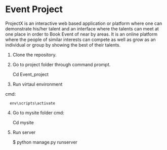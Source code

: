 # Event Project


ProjectX is an interactive web based application or platform where one can
demonstrate his/her talent and an interface where the talents can meet at one place in order to Book Event of near by areas. It is an online platform where the people of similar interests can compete as well as grow as an individual or group by showing the best of their talents.


1. Clone the repository.

2. Go to project folder through command prompt.

      Cd Event_project

3. Run virtaul environment

  cmd:

      env\scripts\activate

4. Go to mysite folder
  cmd:

      Cd mysite

5. Run server

      $ python manage.py runserver   
